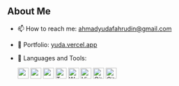 
## About Me

- 📫 How to reach me: ahmadyudafahrudin@gmail.com
- 🔗 Portfolio: [yuda.vercel.app](https://yuda.vercel.app/)
- 🌱 Languages and Tools:

    <div>
        <span>
            <img src="https://img.shields.io/badge/react-%2320232a.svg?style=for-the-badge&logo=react&logoColor=%2361DAFB" alt="react" title="react" height="25" />
        </span>
        <span>
            <img src="https://img.shields.io/badge/react_native-%2320232a.svg?style=for-the-badge&logo=react&logoColor=%2361DAFB" alt="react" title="react" height="25" />
        </span>
        <span>
            <img src="https://img.shields.io/badge/angular-%23DD0031.svg?style=for-the-badge&logo=angular&logoColor=white" alt="react" title="react" height="25" />
        </span>
        <span>
            <img src="https://img.shields.io/badge/typescript-%23007ACC.svg?style=for-the-badge&logo=typescript&logoColor=white" alt="TypeScript" title="TypeScript" height="25" />
        </span>
        <span>
            <img src="https://img.shields.io/badge/webpack-%238DD6F9.svg?style=for-the-badge&logo=webpack&logoColor=black" alt="Webpack" title="Webpack" height="25" />
        </span>
        <span>
            <img src="https://img.shields.io/badge/Visual%20Studio%20Code-0078d7.svg?style=for-the-badge&logo=visual-studio-code&logoColor=white" alt="VisualStudioCode" title="VisualStudioCode" height="25" />
        </span>
        <span>
            <img src="https://img.shields.io/badge/gitlab-%23181717.svg?style=for-the-badge&logo=gitlab&logoColor=white" alt="GitLab" title="GitLab" height="25" />
        </span
        <span>
            <img src="https://img.shields.io/badge/github-%23121011.svg?style=for-the-badge&logo=github&logoColor=white" alt="GitHub" title="GitHub" height="25" />
        </span>
    </div>
    
